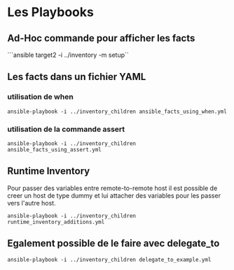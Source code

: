 # Les Playbooks

## Ad-Hoc commande pour afficher les facts 
```ansible target2 -i ../inventory -m setup``

## Les facts dans un fichier YAML
### utilisation de when 
```ansible-playbook -i ../inventory_children ansible_facts_using_when.yml```
### utilisation de la commande assert 
```ansible-playbook -i ../inventory_children ansible_facts_using_assert.yml```  

## Runtime Inventory 
Pour passer des variables entre remote-to-remote host il est possible
de creer un host de type dummy et lui attacher des variables pour les passer 
vers l'autre host.

```ansible-playbook -i ../inventory_children runtime_inventory_additions.yml```

## Egalement possible de le faire avec delegate_to
```ansible-playbook -i ../inventory_children delegate_to_example.yml```












